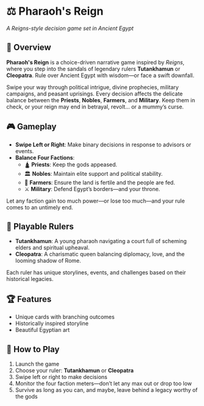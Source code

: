 # ⚖️ Pharaoh's Reign
*A Reigns-style decision game set in Ancient Egypt*

## 🏺 Overview
**Pharaoh's Reign** is a choice-driven narrative game inspired by *Reigns*, where you step into the sandals of legendary rulers **Tutankhamun** or **Cleopatra**. Rule over Ancient Egypt with wisdom—or face a swift downfall.

Swipe your way through political intrigue, divine prophecies, military campaigns, and peasant uprisings. Every decision affects the delicate balance between the **Priests**, **Nobles**, **Farmers**, and **Military**. Keep them in check, or your reign may end in betrayal, revolt… or a mummy’s curse.

## 🎮 Gameplay
- **Swipe Left or Right**: Make binary decisions in response to advisors or events.
- **Balance Four Factions**:
    - 🛕 **Priests**: Keep the gods appeased.
    - 🏛️ **Nobles**: Maintain elite support and political stability.
    - 🌾 **Farmers**: Ensure the land is fertile and the people are fed.
    - ⚔️ **Military**: Defend Egypt’s borders—and your throne.

Let any faction gain too much power—or lose too much—and your rule comes to an untimely end.

## 👑 Playable Rulers
- **Tutankhamun**: A young pharaoh navigating a court full of scheming elders and spiritual upheaval.
- **Cleopatra**: A charismatic queen balancing diplomacy, love, and the looming shadow of Rome.

Each ruler has unique storylines, events, and challenges based on their historical legacies.

## 🏆 Features
- Unique cards with branching outcomes
- Historically inspired storyline
- Beautiful Egyptian art

## 📜 How to Play
1. Launch the game
2. Choose your ruler: **Tutankhamun** or **Cleopatra**
3. Swipe left or right to make decisions
4. Monitor the four faction meters—don’t let any max out or drop too low
5. Survive as long as you can, and maybe, leave behind a legacy worthy of the gods
